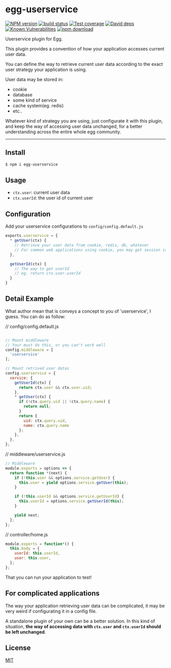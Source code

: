 # egg-userservice

[![NPM version][npm-image]][npm-url]
[![build status][travis-image]][travis-url]
[![Test coverage][codecov-image]][codecov-url]
[![David deps][david-image]][david-url]
[![Known Vulnerabilities][snyk-image]][snyk-url]
[![npm download][download-image]][download-url]

[npm-image]: https://img.shields.io/npm/v/egg-userservice.svg?style=flat-square
[npm-url]: https://npmjs.org/package/egg-userservice
[travis-image]: https://img.shields.io/travis/eggjs/egg-userservice.svg?style=flat-square
[travis-url]: https://travis-ci.org/eggjs/egg-userservice
[codecov-image]: https://codecov.io/github/eggjs/egg-userservice/coverage.svg?branch=master
[codecov-url]: https://codecov.io/github/eggjs/egg-userservice?branch=master
[david-image]: https://img.shields.io/david/eggjs/egg-userservice.svg?style=flat-square
[david-url]: https://david-dm.org/eggjs/egg-userservice
[snyk-image]: https://snyk.io/test/npm/egg-userservice/badge.svg?style=flat-square
[snyk-url]: https://snyk.io/test/npm/egg-userservice
[download-image]: https://img.shields.io/npm/dm/egg-userservice.svg?style=flat-square
[download-url]: https://npmjs.org/package/egg-userservice

Userservice plugin for Egg.

This plugin provides a convention of how your application accesses current user data.

You can define the way to retrieve current user data according to the exact user
strategy your application is using.

User data may be stored in:

- cookie
- database
- some kind of service
- cache system(eg. redis)
- etc..

Whatever kind of strategy you are using, just configurate it with this plugin, and keep
the way of accessing user data unchanged, for a better understanding across the entire whole
egg community.


---

## Install

```bash
$ npm i egg-userservice
```

## Usage

- `ctx.user`: current user data
- `ctx.userId`: the user id of current user

## Configuration

Add your userservice configurations to `config/config.default.js`

```js
exports.userservice = {
  * getUser(ctx) {
    // Retrieve your user data from cookie, redis, db, whatever
    // For common web applications using cookie, you may get session id with ctx.cookies
  },

  getUserId(ctx) {
    // The way to get userId
    // eg. return ctx.user.userId
  }
}
```

## Detail Example
What author mean that is conveys a concept to you of 'userservice', I guess.
You can do as follow:

// config/config.default.js
```js

// Mount middleware
// Your must do this, or you can't work well
config.middleware = [
  'userservice'
];

// Mount retrived user datas
config.userservice = {
  service: {
    getUserId(ctx) {
      return ctx.user && ctx.user.uid;
    },
    * getUser(ctx) {
      if (!ctx.query.uid || !ctx.query.name) {
        return null;
      }
      return {
        uid: ctx.query.uid,
        name: ctx.query.name
      };
    },
  },
};
```

// middleware/userservice.js
```js
// Middleware
module.exports = options => {
  return function *(next) {
    if (!this.user && options.service.getUser) {
      this.user = yield options.service.getUser(this);
    }

    if (!this.userId && options.service.getUserId) {
      this.userId = options.service.getUserId(this);
    }

    yield next;
  };
};
```

// controller/home.js
```js
module.exports = function*() {
  this.body = {
    userId: this.userId,
    user: this.user,
  };
};
```

That you can run your application to test!

## For complicated applications

The way your application retrieving user data can be complicated, it may be very weird
if configurating it in a config file.

A standalone plugin of your own can be a better solution. In this kind of situation,
__the way of accessing data with `ctx.user` and `ctx.userId` should be left unchanged__.

## License

[MIT](LICENSE)
